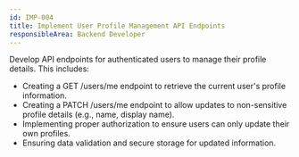 ```yaml
---
id: IMP-004
title: Implement User Profile Management API Endpoints
responsibleArea: Backend Developer
---
```

Develop API endpoints for authenticated users to manage their profile details. This includes:
*   Creating a GET /users/me endpoint to retrieve the current user's profile information.
*   Creating a PATCH /users/me endpoint to allow updates to non-sensitive profile details (e.g., name, display name).
*   Implementing proper authorization to ensure users can only update their own profiles.
*   Ensuring data validation and secure storage for updated information.